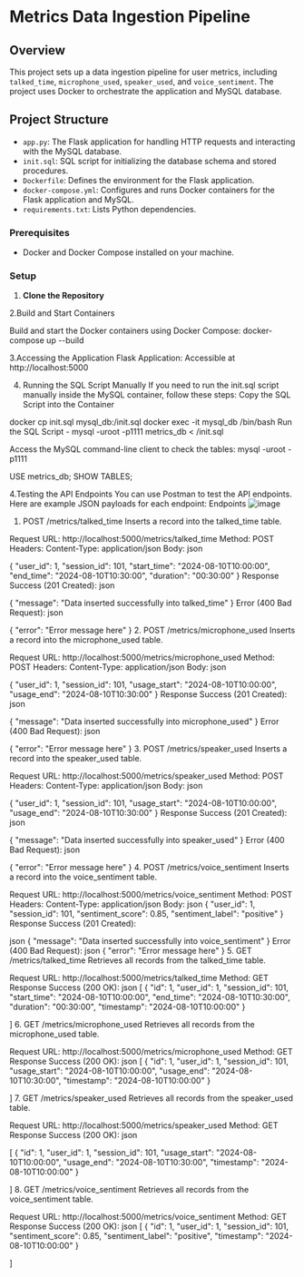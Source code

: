 # Metrics Data Ingestion Pipeline

## Overview

This project sets up a data ingestion pipeline for user metrics, including `talked_time`, `microphone_used`, `speaker_used`, and `voice_sentiment`.
The project uses Docker to orchestrate the application and MySQL database.

## Project Structure

- `app.py`: The Flask application for handling HTTP requests and interacting with the MySQL database.
- `init.sql`: SQL script for initializing the database schema and stored procedures.
- `Dockerfile`: Defines the environment for the Flask application.
- `docker-compose.yml`: Configures and runs Docker containers for the Flask application and MySQL.
- `requirements.txt`: Lists Python dependencies.

### Prerequisites

- Docker and Docker Compose installed on your machine.

### Setup

1. **Clone the Repository**

2.Build and Start Containers

Build and start the Docker containers using Docker Compose:
docker-compose up --build

3.Accessing the Application
Flask Application: Accessible at http://localhost:5000

4. Running the SQL Script Manually
If you need to run the init.sql script manually inside the MySQL container, follow these steps:
Copy the SQL Script into the Container

docker cp init.sql mysql_db:/init.sql
docker exec -it mysql_db /bin/bash
Run the SQL Script - 
mysql -uroot -p1111 metrics_db < /init.sql

Access the MySQL command-line client to check the tables:
mysql -uroot -p1111

USE metrics_db;
SHOW TABLES;

4.Testing the API Endpoints
You can use Postman to test the API endpoints. Here are example JSON payloads for each endpoint:
Endpoints
![image](https://github.com/user-attachments/assets/d37ad824-1ffa-4431-a4f2-823dc4648148)

1. POST /metrics/talked_time
Inserts a record into the talked_time table.

Request
URL: http://localhost:5000/metrics/talked_time
Method: POST
Headers:
Content-Type: application/json
Body:
json

{
  "user_id": 1,
  "session_id": 101,
  "start_time": "2024-08-10T10:00:00",
  "end_time": "2024-08-10T10:30:00",
  "duration": "00:30:00"
}
Response
Success (201 Created):
json

{
  "message": "Data inserted successfully into talked_time"
}
Error (400 Bad Request):
json

{
  "error": "Error message here"
}
2. POST /metrics/microphone_used
Inserts a record into the microphone_used table.

Request
URL: http://localhost:5000/metrics/microphone_used
Method: POST
Headers:
Content-Type: application/json
Body:
json

{
  "user_id": 1,
  "session_id": 101,
  "usage_start": "2024-08-10T10:00:00",
  "usage_end": "2024-08-10T10:30:00"
}
Response
Success (201 Created):
json

{
  "message": "Data inserted successfully into microphone_used"
}
Error (400 Bad Request):
json

{
  "error": "Error message here"
}
3. POST /metrics/speaker_used
Inserts a record into the speaker_used table.

Request
URL: http://localhost:5000/metrics/speaker_used
Method: POST
Headers:
Content-Type: application/json
Body:
json

{
  "user_id": 1,
  "session_id": 101,
  "usage_start": "2024-08-10T10:00:00",
  "usage_end": "2024-08-10T10:30:00"
}
Response
Success (201 Created):
json

{
  "message": "Data inserted successfully into speaker_used"
}
Error (400 Bad Request):
json

{
  "error": "Error message here"
}
4. POST /metrics/voice_sentiment
Inserts a record into the voice_sentiment table.

Request
URL: http://localhost:5000/metrics/voice_sentiment
Method: POST
Headers:
Content-Type: application/json
Body:
json
{
  "user_id": 1,
  "session_id": 101,
  "sentiment_score": 0.85,
  "sentiment_label": "positive"
}
Response
Success (201 Created):

json
{
  "message": "Data inserted successfully into voice_sentiment"
}
Error (400 Bad Request):
json
{
  "error": "Error message here"
}
5. GET /metrics/talked_time
Retrieves all records from the talked_time table.

Request
URL: http://localhost:5000/metrics/talked_time
Method: GET
Response
Success (200 OK):
json
[
  {
    "id": 1,
    "user_id": 1,
    "session_id": 101,
    "start_time": "2024-08-10T10:00:00",
    "end_time": "2024-08-10T10:30:00",
    "duration": "00:30:00",
    "timestamp": "2024-08-10T10:00:00"
  }
  
]
6. GET /metrics/microphone_used
Retrieves all records from the microphone_used table.

Request
URL: http://localhost:5000/metrics/microphone_used
Method: GET
Response
Success (200 OK):
json
[
  {
    "id": 1,
    "user_id": 1,
    "session_id": 101,
    "usage_start": "2024-08-10T10:00:00",
    "usage_end": "2024-08-10T10:30:00",
    "timestamp": "2024-08-10T10:00:00"
  }

]
7. GET /metrics/speaker_used
Retrieves all records from the speaker_used table.

Request
URL: http://localhost:5000/metrics/speaker_used
Method: GET
Response
Success (200 OK):
json

[
  {
    "id": 1,
    "user_id": 1,
    "session_id": 101,
    "usage_start": "2024-08-10T10:00:00",
    "usage_end": "2024-08-10T10:30:00",
    "timestamp": "2024-08-10T10:00:00"
  }
  
]
8. GET /metrics/voice_sentiment
Retrieves all records from the voice_sentiment table.

Request
URL: http://localhost:5000/metrics/voice_sentiment
Method: GET
Response
Success (200 OK):
json
[
  {
    "id": 1,
    "user_id": 1,
    "session_id": 101,
    "sentiment_score": 0.85,
    "sentiment_label": "positive",
    "timestamp": "2024-08-10T10:00:00"
  }
  
]

